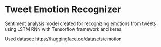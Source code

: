 # Tweet Emotion Recognizer
Sentiment analysis model created for recognizing emotions from tweets using LSTM RNN with Tensorflow framework and keras.

Used dataset: https://huggingface.co/datasets/emotion


